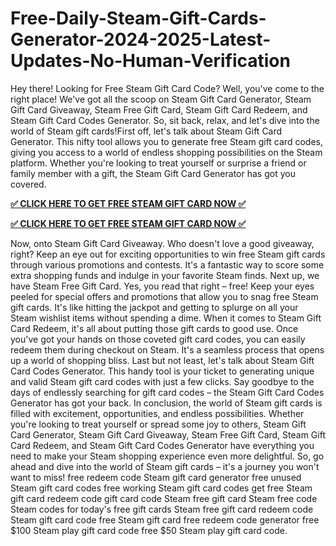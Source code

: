 # Free-Daily-Steam-Gift-Cards-Generator-2024-2025-Latest-Updates-No-Human-Verification

Hey there! Looking for Free Steam Gift Card Code? Well, you've come to the right place! We've got all the scoop on Steam Gift Card Generator, Steam Gift Card Giveaway, Steam Free Gift Card, Steam Gift Card Redeem, and Steam Gift Card Codes Generator. So, sit back, relax, and let's dive into the world of Steam gift cards!First off, let's talk about Steam Gift Card Generator. This nifty tool allows you to generate free Steam gift card codes, giving you access to a world of endless shopping possibilities on the Steam platform. Whether you're looking to treat yourself or surprise a friend or family member with a gift, the Steam Gift Card Generator has got you covered.

**[✅ CLICK HERE TO GET FREE STEAM GIFT CARD NOW ✅](https://tinyurl.com/yu8sv8t7)**

**[✅ CLICK HERE TO GET FREE STEAM GIFT CARD NOW ✅](https://tinyurl.com/yu8sv8t7)**


Now, onto Steam Gift Card Giveaway. Who doesn't love a good giveaway, right? Keep an eye out for exciting opportunities to win free Steam gift cards through various promotions and contests. It's a fantastic way to score some extra shopping funds and indulge in your favorite Steam finds. Next up, we have Steam Free Gift Card. Yes, you read that right – free! Keep your eyes peeled for special offers and promotions that allow you to snag free Steam gift cards. It's like hitting the jackpot and getting to splurge on all your Steam wishlist items without spending a dime. When it comes to Steam Gift Card Redeem, it's all about putting those gift cards to good use. Once you've got your hands on those coveted gift card codes, you can easily redeem them during checkout on Steam. It's a seamless process that opens up a world of shopping bliss. Last but not least, let's talk about Steam Gift Card Codes Generator. This handy tool is your ticket to generating unique and valid Steam gift card codes with just a few clicks. Say goodbye to the days of endlessly searching for gift card codes – the Steam Gift Card Codes Generator has got your back. In conclusion, the world of Steam gift cards is filled with excitement, opportunities, and endless possibilities. Whether you're looking to treat yourself or spread some joy to others, Steam Gift Card Generator, Steam Gift Card Giveaway, Steam Free Gift Card, Steam Gift Card Redeem, and Steam Gift Card Codes Generator have everything you need to make your Steam shopping experience even more delightful. So, go ahead and dive into the world of Steam gift cards – it's a journey you won't want to miss! free redeem code Steam gift card generator free unused Steam gift card codes free working Steam gift card codes get free Steam gift card redeem code gift card code Steam free gift card Steam free code Steam codes for today's free gift cards Steam free gift card redeem code Steam gift card code free Steam gift card free redeem code generator free $100 Steam play gift card code free $50 Steam play gift card code.
